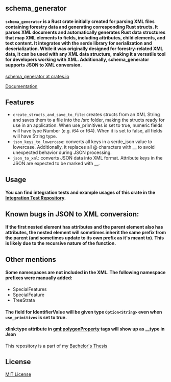 ## schema_generator

#### `schema_generator` is a Rust crate initially created for parsing XML files containing forestry data and generating corresponding Rust structs. It parses XML documents and automatically generates Rust data structures that map XML elements to fields, including attributes, child elements, and text content. It integrates with the serde library for serialization and deserialization. While it was originally designed for forestry-related XML data, it can be used with any XML data structure, making it a versatile tool for developers working with XML. Additionally, schema_generator supports JSON to XML conversion.

[schema_generator at crates.io](https://crates.io/crates/schema_generator)

[Documentation](https://docs.rs/schema_generator/0.2.8/schema_generator/)

## Features
- `create_structs_and_save_to_file`: creates structs from an XML String and saves them to a file into the /src folder, making the structs ready for use in an application. When use_primitives is set to true, numeric fields will have type Number (e.g. i64 or f64). When it is set to false, all fields will have String type.
- `json_keys_to_lowercase`: converts all keys in a serde_json value to lowercase. Additionally, it replaces all @ characters with __ to avoid unexpected behavior during JSON processing.
- `json_to_xml`: converts JSON data into XML format. Attribute keys in the JSON are expected to be marked with __.

## Usage

#### You can find integration tests and example usages of this crate in the [Integration Test Repository](https://github.com/mabackma/forestry_structs).

## Known bugs in JSON to XML conversion:

#### If the first nested element has attributes and the parent element also has attributes, the nested element will sometimes inherit the same prefix from the parent (and sometimes update to its own prefix as it's meant to). This is likely due to the recursive nature of the function.

## Other mentions

#### Some namespaces are not included in the XML. The following namespace prefixes were manually added:
- SpecialFeatures
- SpecialFeature
- TreeStrata

#### The field for IdentifierValue will be given type `Option<String>` even when `use_primitives` is set to true.

#### xlink:type attribute in <gml:polygonProperty> tags will show up as __type in Json

This repository is a part of my [Bachelor's Thesis](https://www.theseus.fi/handle/10024/880034)

## License

[MIT License](LICENSE)
